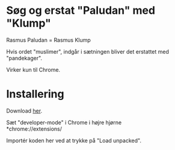 # Søg og erstat "Paludan" med "Klump"

Rasmus Paludan = Rasmus Klump

Hvis ordet "muslimer", indgår i sætningen bliver det erstattet med "pandekager".

Virker kun til Chrome.

# Installering
Download <a href="https://github.com/tykfyr/Rasmus-Pandekage/releases/tag/v1">her</a>.
<p>Sæt "developer-mode" i Chrome i højre hjørne <br />
*chrome://extensions/<br />

Importér koden her ved at trykke på "Load unpacked".

</p>
